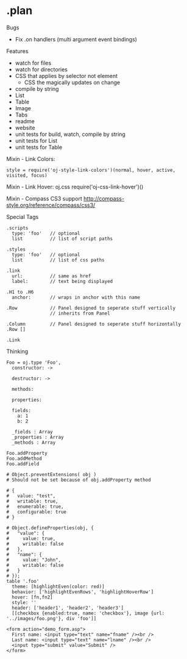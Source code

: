 .plan
=====

Bugs

* Fix .on handlers (multi argument event bindings)

Features

* watch for files
* watch for directories
* CSS that applies by selector not element
  * CSS the magically updates on change
* compile by string
* List
* Table
* Image
* Tabs
* readme
* website
* unit tests for build, watch, compile by string
* unit tests for List
* unit tests for Table

Mixin - Link Colors:

    style = require('oj-style-link-colors')(normal, hover, active, visited, focus)

Mixin - Link Hover: oj.css require('oj-css-link-hover')()

Mixin - Compass CS3 support
http://compass-style.org/reference/compass/css3/

Special Tags

    .scripts
      type: 'foo'   // optional
      list          // list of script paths

    .styles
      type: 'foo'   // optional
      list          // list of css paths

    .link
      url:          // same as href
      label:        // text being displayed

    .H1 to .H6
      anchor:       // wraps in anchor with this name

    .Row            // Panel designed to seperate stuff vertically
                    // inherits from Panel

    .Column         // Panel designed to seperate stuff horizontally
    .Row []

    .Link





Thinking

    Foo = oj.type 'Foo',
      constructor: ->

      destructor: ->

      methods:

      properties:

      fields:
        a: 1
        b: 2

      _fields : Array
      _properties : Array
      _methods : Array

    Foo.addProperty
    Foo.addMethod
    Foo.addField

    # Object.preventExtensions( obj )
    # Should not be set because of obj.addProperty method

    # {
    #   value: "test",
    #   writable: true,
    #   enumerable: true,
    #   configurable: true
    # }

    # Object.defineProperties(obj, {
    #   "value": {
    #     value: true,
    #     writable: false
    #   },
    #   "name": {
    #     value: "John",
    #     writable: false
    #   }
    # });
    table '.foo'
      theme: [highlightEven(color: red)]
      behavior: ['highlightEvenRows', 'highlightHoverRow']
      hover: [fn,fn2]
      style: ''
      header: ['header1', 'header2', 'header3']
      [[checkbox {enabled:true, name: 'checkbox'}, image {url: '../images/foo.png'}, div 'foo']]

    <form action="demo_form.asp">
      First name: <input type="text" name="fname" /><br />
      Last name: <input type="text" name="lname" /><br />
      <input type="submit" value="Submit" />
    </form>


